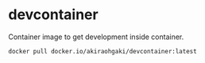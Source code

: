 # devcontainer

Container image to get development inside container.

```
docker pull docker.io/akiraohgaki/devcontainer:latest
```
